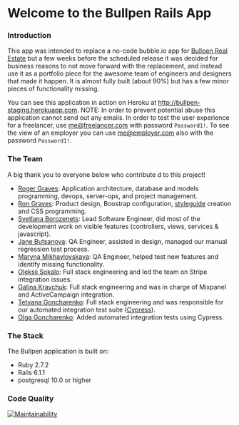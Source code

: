 # Welcome to the Bullpen Rails App

### Introduction
This app was intended to replace a no-code bubble.io app for [Bullpen Real Estate](https://www.bullpenre.com/) but 
a few weeks before the scheduled release it was decided for business reasons to not move forward with the replacement, and instead use it as a portfolio piece for the
awesome team of engineers and designers that made it happen. It is almost fully built (about 90%) but has a few minor pieces of functionality missing.

You can see this application in action on Heroku at http://bullpen-staging.herokuapp.com. NOTE: In order to prevent potential abuse this application cannot send out any emails. In order to test the user experience 
for a freelancer, use me@freelancer.com with password `Password1!`. To see the view of an employer you can use me@employer.com also with the password `Password1!`.

### The Team
A big thank you to everyone below who contribute
d to this project!

 - [Roger Graves](https://www.linkedin.com/in/roginc/): Application architecture, database and models programming, devops, server-ops, and project management.
 - [Ron Graves](https://www.linkedin.com/in/ron-graves-029928108/): Product design, Boostrap configuration, [styleguide](https://bullpen-staging.herokuapp.com/styleguide) creation and CSS programming.
 - [Svetlana Borozenets](https://www.linkedin.com/in/svetlana-borozenets-8827a515a/): Lead Software Engineer, did most of the development work on visible features (controllers, views, services & javascript).
 - [Jane Butsanova](https://www.linkedin.com/in/evgenia-butsanova-804a3a210/): QA Engineer, assisted in design, managed our manual regression test process.
 - [Maryna Mikhaylovskaya](https://www.linkedin.com/in/maryna-mikhaylovskaya/): QA Engineer, helped test new features and identify missing functionality.
 - [Oleksii Sokalo](https://www.linkedin.com/in/oleksii-sokalo-97589393/): Full stack engineering and led the team on Stripe integration issues.
 - [Galina Kravchuk](https://www.linkedin.com/in/galina-kravchuk-6b79a2b5/): Full stack engineering and was in charge of Mixpanel and ActiveCampaign integration.
 - [Tetyana Goncharenko](https://www.linkedin.com/in/tetyana-goncharenko-42a507a4/): Full stack engineering and was responsible for our automated integration test suite ([Cypress](https://www.cypress.io/)).
 - [Olga Goncharenko](https://www.linkedin.com/in/olga-goncharenko-91466a194/): Added automated integration tests using Cypress.

### The Stack

The Bullpen application is built on:
 * Ruby 2.7.2
 * Rails 6.1.1
 * postgresql 10.0 or higher
 
### Code Quality 
[![Maintainability](https://api.codeclimate.com/v1/badges/2b1724876c36b5bb29c3/maintainability)](https://codeclimate.com/repos/5f5ff58f6f8e8901a000376a/maintainability) 

